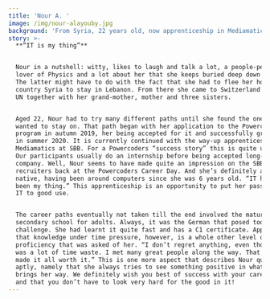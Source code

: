 ```yaml
---
title: 'Nour A. '
image: /img/nour-alayouby.jpg
background: 'From Syria, 22 years old, now apprenticeship in Mediamatics at SBB.'
story: >-
  **“IT is my thing”**


  Nour in a nutshell: witty, likes to laugh and talk a lot, a people-person,
  lover of Physics and a lot about her that she keeps buried deep down within.
  The latter might have to do with the fact that she had to flee her home
  country Syria to stay in Lebanon. From there she came to Switzerland with the
  UN together with her grand-mother, mother and three sisters. 


  Aged 22, Nour had to try many different paths until she found the one she
  wanted to stay on. That path began with her application to the Powercoders
  program in autumn 2019, her being accepted for it and successfully graduating
  in summer 2020. It is currently continued with the way-up apprenticeship in
  Mediamatics at SBB. For a Powercoders “success story” this is quite unusual.
  Our participants usually do an internship before being accepted long-term at a
  company. Well, Nour seems to have made quite an impression on the SBB
  recruiters back at the Powercoders Career Day. And she’s definitely a digital
  native, having been around computers since she was 6 years old. “IT has always
  been my thing.” This apprenticeship is an opportunity to put her passion for
  IT to good use. 


  The career paths eventually not taken till the end involved the matura and a
  secondary school for adults. Always, it was the German that posed too big a
  challenge. She had learnt it quite fast and has a C1 certificate. Applying
  that knowledge under time pressure, however, is a whole other level of
  proficiency that was asked of her. “I don’t regret anything, even though it
  was a lot of time waste. I met many great people along the way. That’s what
  made it all worth it.” This is one more aspect that describes Nour quite
  aptly, namely that she always tries to see something positive in whatever life
  brings her way. We definitely wish you best of success with your career, Nour,
  and that you don’t have to look very hard for the good in it!
---
```


